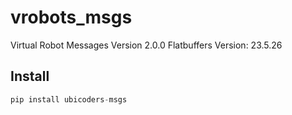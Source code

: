 # vrobots_msgs
Virtual Robot Messages
Version 2.0.0
Flatbuffers Version: 23.5.26

## Install
```python
pip install ubicoders-msgs
```
